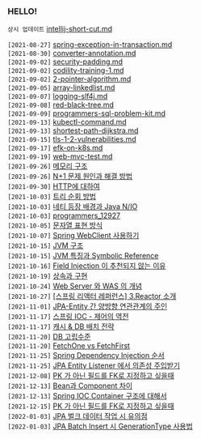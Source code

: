 ### HELLO!

`상시 업데이트` [intellij-short-cut.md](https://github.com/TI-helL/TI-helL/blob/main/heejj723/etc/intellij-short-cut.md)

`[2021-08-27]` [spring-exception-in-transaction.md](https://github.com/TI-helL/TI-helL/blob/main/heejj723/spring/spring-exception-in-transaction.md) </br>
`[2021-08-30]` [converter-annotation.md](https://github.com/TI-helL/TI-helL/blob/main/heejj723/spring/converter-annotation.md) </br>
`[2021-09-02]` [security-padding.md](https://github.com/TI-helL/TI-helL/blob/main/heejj723/security/security-padding.md) </br>
`[2021-09-02]` [codility-training-1.md](https://github.com/TI-helL/TI-helL/blob/main/heejj723/cs/algorithm/codility-training-1.md) </br>
`[2021-09-02]` [2-pointer-algorithm.md](https://github.com/TI-helL/TI-helL/blob/main/heejj723/cs/algorithm/2-pointer-algorithm.md) </br>
`[2021-09-05]` [array-linkedlist.md](https://github.com/TI-helL/TI-helL/blob/main/heejj723/cs/data-structure/array-linkedlist.md) </br>
`[2021-09-07]` [logging-slf4j.md](https://github.com/TI-helL/TI-helL/blob/main/heejj723/spring/logging-slf4j.md) </br>
`[2021-09-08]` [red-black-tree.md](https://github.com/TI-helL/TI-helL/blob/main/heejj723/cs/data-structure/red-black-tree.md) </br>
`[2021-09-09]` [programmers-sql-problem-kit.md](https://github.com/TI-helL/TI-helL/blob/main/heejj723/db/programmers-sql-problem-kit.md) </br>
`[2021-09-13]` [kubectl-command.md](https://github.com/TI-helL/TI-helL/blob/main/heejj723/k8s/kubectl-command.md) </br>
`[2021-09-13]` [shortest-path-dijkstra.md](https://github.com/TI-helL/TI-helL/blob/main/heejj723/cs/algorithm/shortest-path-dijkstra.md) </br>
`[2021-09-15]` [tls-1-2-vulnerabilities.md](https://github.com/TI-helL/TI-helL/blob/main/heejj723/security/tls-1-2-vulnerabilities.md) </br>
`[2021-09-17]` [efk-on-k8s.md](https://github.com/TI-helL/TI-helL/blob/main/heejj723/k8s/efk-on-k8s.md) </br>
`[2021-09-19]` [web-mvc-test.md](https://github.com/TI-helL/TI-helL/blob/main/heejj723/spring/web-mvc-test.md) </br>
`[2021-09-26]` [메모리 구조](https://github.com/TI-helL/TI-helL/blob/main/heejj723/cs/operating-system/memory-structure.md) </br>
`[2021-09-26]` [N+1 문제 원인과 해결 방법](https://github.com/TI-helL/TI-helL/blob/main/heejj723/jpa/n1-problem.md) </br>
`[2021-09-30]` [HTTP에 대하여](https://github.com/TI-helL/TI-helL/blob/main/heejj723/cs/network/http.md) </br>
`[2021-10-03]` [트리 순회 방법](https://github.com/TI-helL/TI-helL/blob/main/heejj723/cs/data-structure/tree-pre-in-post-order.md) </br>
`[2021-10-03]` [네티 등장 배경과 Java N/IO](https://github.com/TI-helL/TI-helL/blob/main/heejj723/cs/network/netty-background.md) </br>
`[2021-10-03]` [programmers_12927](https://github.com/TI-helL/TI-helL/blob/main/heejj723/cs/algorithm/programmers_12927.md) </br>
`[2021-10-05]` [문자열 표현 방식](https://github.com/TI-helL/TI-helL/blob/main/heejj723/etc/camel-case.md) </br>
`[2021-10-07]` [Spring WebClient 사용하기](https://github.com/TI-helL/TI-helL/blob/main/heejj723/spring/webclient-instead-rest-template.md) </br>
`[2021-10-15]` [JVM 구조](https://github.com/TI-helL/TI-helL/blob/main/heejj723/java/what-is-jvm.md) </br>
`[2021-10-15]` [JVM 특징과 Symbolic Reference](https://github.com/TI-helL/TI-helL/blob/main/heejj723/java/jvm-symbolic-reference.md) </br>
`[2021-10-16]` [Field Injection 이 추천되지 않는 이유](https://github.com/TI-helL/TI-helL/blob/main/heejj723/spring/di-3way-no-autowired.md)</br>
`[2021-10-19]` [상속과 구현](https://github.com/TI-helL/TI-helL/blob/main/heejj723/java/extends-impl.md)</br>
`[2021-10-24]` [Web Server 와 WAS 의 개념](https://github.com/TI-helL/TI-helL/blob/main/heejj723/web/web-was-diff.md)</br>
`[2021-10-27]` [[스프링 리액터 레퍼런스] 3.Reactor 소개](https://github.com/TI-helL/TI-helL/blob/main/heejj723/spring-reactor/3.%20introduction-reactive.md)</br>
`[2021-11-01]` [JPA-Entity 간 양방향 연관관계의 주인](https://github.com/TI-helL/TI-helL/blob/main/heejj723/jpa/owner-of-relationship.md)</br>
`[2021-11-17]` [스프링 IOC - 제어의 역전](https://github.com/TI-helL/TI-helL/blob/main/heejj723/spring/inversion-of-control.md)</br>
`[2021-11-17]` [캐시 & DB 배치 전략](https://github.com/TI-helL/TI-helL/blob/main/heejj723/redis/caching-strategy-design.md)</br>
`[2021-11-20]` [DB 고립수준](https://github.com/TI-helL/TI-helL/blob/main/heejj723/cs/database/isolation-level.md)</br>
`[2021-11-20]` [FetchOne vs FetchFirst](https://github.com/TI-helL/TI-helL/blob/main/heejj723/jpa/fetchfirst_fetchOne.md)</br>
`[2021-11-25]` [Spring Dependency Injection 순서](https://github.com/TI-helL/TI-helL/blob/main/heejj723/spring/spring-di-order.md)</br>
`[2021-11-25]` [JPA Entity Listener 에서 의존성 주입받기](https://github.com/TI-helL/TI-helL/blob/main/heejj723/jpa/jpa-entity-listener-di.md)</br>
`[2021-12-08]` [PK 가 아닌 필드를 FK로 지정하고 싶을때](https://github.com/TI-helL/TI-helL/blob/main/heejj723/jpa/foreign_key_not_pk.md)</br>
`[2021-12-13]` [Bean과 Component 차이](https://github.com/TI-helL/TI-helL/blob/main/heejj723/spring/component-vs-bean.md)</br>
`[2021-12-13]` [Spring IOC Container 구조에 대해서](https://github.com/TI-helL/TI-helL/blob/main/heejj723/spring/ioc-container.md)</br>
`[2021-12-15]` [PK 가 아닌 필드를 FK로 지정하고 싶을때](https://github.com/TI-helL/TI-helL/blob/main/heejj723/jpa/foreign_key_not_pk.md)</br>
`[2022-01-03]` [JPA 벌크 데이터 작업 시 유의점](https://github.com/TI-helL/TI-helL/blob/main/heejj723/jpa/jpa-bulk-insert-doesnt-use-persistance-context.md)</br>
`[2022-01-03]` [JPA Batch Insert 시 GenerationType 사용법](https://github.com/TI-helL/TI-helL/blob/main/heejj723/jpa/generation-type-identity-and-batch.md)</br>




